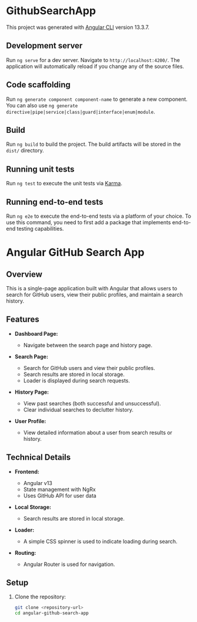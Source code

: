 # GithubSearchApp

This project was generated with [Angular CLI](https://github.com/angular/angular-cli) version 13.3.7.

## Development server

Run `ng serve` for a dev server. Navigate to `http://localhost:4200/`. The application will automatically reload if you change any of the source files.

## Code scaffolding

Run `ng generate component component-name` to generate a new component. You can also use `ng generate directive|pipe|service|class|guard|interface|enum|module`.

## Build

Run `ng build` to build the project. The build artifacts will be stored in the `dist/` directory.

## Running unit tests

Run `ng test` to execute the unit tests via [Karma](https://karma-runner.github.io).

## Running end-to-end tests

Run `ng e2e` to execute the end-to-end tests via a platform of your choice. To use this command, you need to first add a package that implements end-to-end testing capabilities.

# Angular GitHub Search App

## Overview

This is a single-page application built with Angular that allows users to search for GitHub users, view their public profiles, and maintain a search history.

## Features

- **Dashboard Page:**
  - Navigate between the search page and history page.
  
- **Search Page:**
  - Search for GitHub users and view their public profiles.
  - Search results are stored in local storage.
  - Loader is displayed during search requests.

- **History Page:**
  - View past searches (both successful and unsuccessful).
  - Clear individual searches to declutter history.

- **User Profile:**
  - View detailed information about a user from search results or history.

## Technical Details

- **Frontend:**
  - Angular v13
  - State management with NgRx
  - Uses GitHub API for user data

- **Local Storage:**
  - Search results are stored in local storage.

- **Loader:**
  - A simple CSS spinner is used to indicate loading during search.

- **Routing:**
  - Angular Router is used for navigation.

## Setup

1. Clone the repository:

   ```bash
   git clone <repository-url>
   cd angular-github-search-app

